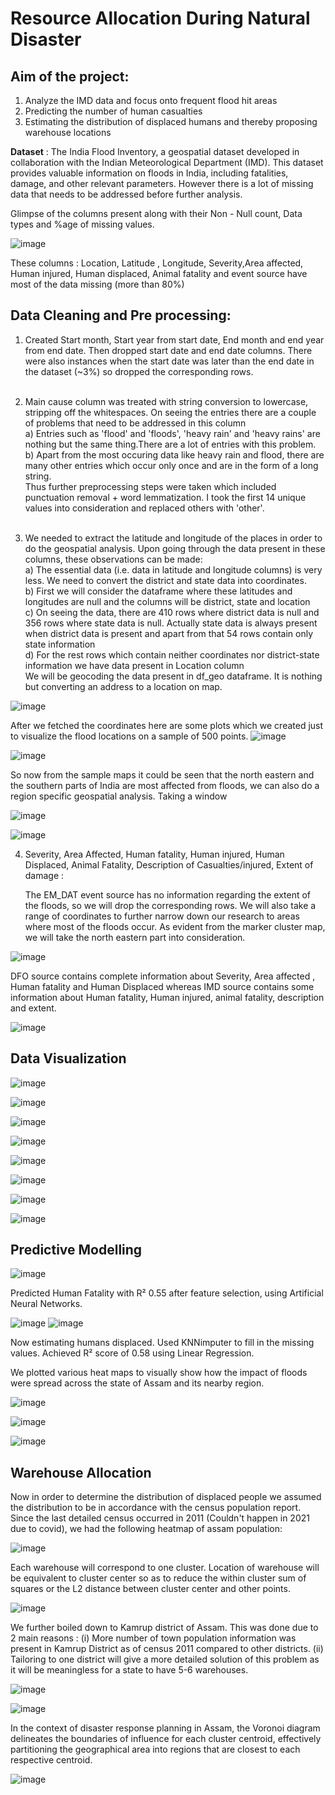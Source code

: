 # Resource Allocation During Natural Disaster

## Aim of the project:
1) Analyze the IMD data and focus onto frequent flood hit areas
2) Predicting the number of human casualties 
3) Estimating the distribution of displaced humans and thereby proposing warehouse locations

**Dataset** : The India Flood Inventory, a geospatial dataset developed in collaboration with the Indian Meteorological Department (IMD). This dataset provides valuable information on floods in India, including fatalities, damage, and other relevant parameters. However there is a lot of missing data that needs to be addressed before further analysis.

Glimpse of the columns present along with their Non - Null count, Data types and %age of missing values.

![image](https://github.com/user-attachments/assets/c8e6263d-4001-4c65-96db-ec5350ae7a6b)

These columns : Location, Latitude , Longitude, Severity,Area affected, Human injured, Human displaced, Animal fatality and event source have most of the data missing (more than 80%)

## Data Cleaning and Pre processing:

1) Created Start month, Start year from start date, End month and end year from end date. Then dropped start date and end date columns. There were also instances when the start date was later than the end date in the dataset (~3%) so dropped the corresponding rows.<br><br>

2) Main cause column was treated with string conversion to lowercase, stripping off the whitespaces. On seeing the entries there are a couple of problems that need to be addressed in this column<br>
   a) Entries such as 'flood' and 'floods', 'heavy rain' and 'heavy rains' are nothing but the same thing.There are a lot of entries with this problem.<br>
   b) Apart from the most occuring data like heavy rain and flood, there are many other entries which occur only once and are in the form of a long string.<br>
Thus further preprocessing steps were taken which included punctuation removal + word lemmatization.  I took the first 14 unique values into consideration and replaced others with 'other'.<br><br>

 3) We needed to extract the latitude and longitude of the places in order to do the geospatial analysis. Upon going through the data present in these columns, these observations can be made:<br>
    a) The essential data (i.e. data in latitude and longitude columns) is very less. We need to convert the district and state data into coordinates.<br>
    b) First we will consider the dataframe where these latitudes and longitudes are null and the columns will be district, state and location<br>
    c) On seeing the data, there are 410 rows where district data is null and 356 rows where state data is null. Actually state data is always present when district data is present and apart from that 54 rows contain only state information<br>
    d) For the rest rows which contain neither coordinates nor district-state information we have data present in Location column<br>
We will be geocoding the data present in df_geo dataframe. It is nothing but converting an address to a location on map.

![image](https://github.com/user-attachments/assets/39fb627e-7be6-4e90-b8d2-c33316a282f7)

After we fetched the coordinates here are some plots which we created just to visualize the flood locations on a sample of 500 points.
![image](https://github.com/user-attachments/assets/48132727-c0cc-4094-8493-df09ad6440c6)

![image](https://github.com/user-attachments/assets/d0e9dc33-8dad-49a7-a90b-c6974ca4ef72)

So now from the sample maps it could be seen that the north eastern and the southern parts of India are most affected from floods, we can also do a region specific geospatial analysis.
Taking a window 

![image](https://github.com/user-attachments/assets/85da1d1d-5048-4c68-811e-af997d28a6d8)


![image](https://github.com/user-attachments/assets/904b342a-0ea1-4b6f-a77a-f34f1674fb8a)

4) Severity, Area Affected, Human fatality, Human injured, Human Displaced, Animal Fatality, Description of Casualties/injured, Extent of damage :

	The EM_DAT event source has no information regarding the extent of the floods, so we will drop the corresponding rows. We will also take a range of coordinates to further narrow down our research to areas where most of the floods occur. As evident from the marker cluster map, we will take the north eastern part into consideration.


![image](https://github.com/user-attachments/assets/0061a4e8-a132-4c14-9d80-a356a4bf08c1)

DFO source contains complete information about Severity, Area affected , Human fatality and Human Displaced whereas IMD source contains some information about Human fatality, Human injured, animal fatality, description and extent.


![image](https://github.com/user-attachments/assets/5f27eafd-ac29-41a2-9973-8e35b70ed26e)

## Data Visualization


![image](https://github.com/user-attachments/assets/85e91608-522f-4b61-af9f-2c34f647684e)


![image](https://github.com/user-attachments/assets/6d4bb058-ea27-492b-8f41-d98f3a64032c)


![image](https://github.com/user-attachments/assets/648092a2-b325-4109-9275-8626aa07ff71)


![image](https://github.com/user-attachments/assets/045d11e8-c85f-4e15-803e-ad67e38204f4)


![image](https://github.com/user-attachments/assets/ccd044e1-4510-45a7-aa88-183bbc15c0ea)


![image](https://github.com/user-attachments/assets/d1051e0e-151a-4d46-bbda-f7418a62233e)


![image](https://github.com/user-attachments/assets/a26d8261-ca26-45ea-bdeb-34441f2e8fb8)


![image](https://github.com/user-attachments/assets/45136fea-1fe9-4491-84cc-4af9c60b55b2)

## Predictive Modelling


![image](https://github.com/user-attachments/assets/3518d961-6f7a-4462-b8ae-6678be9faa78)

Predicted Human Fatality with R² 0.55 after feature selection, using Artificial Neural Networks. 


![image](https://github.com/user-attachments/assets/07707cbf-570d-40a3-8b0f-39846aaf0838) ![image](https://github.com/user-attachments/assets/84001c88-ce3a-4be3-a06d-13f46dbdd475)

Now estimating humans displaced. Used KNNimputer to fill in the missing values. Achieved R² score of 0.58 using Linear Regression.<br>

We plotted various heat maps to visually show how the impact of floods were spread across the state of Assam and its nearby region.


![image](https://github.com/user-attachments/assets/f7a245ea-f6a2-4f58-9ed9-2695847638b0)


![image](https://github.com/user-attachments/assets/6da0f3fe-d303-4503-a1eb-70198625c654)


![image](https://github.com/user-attachments/assets/88fca873-9fcc-41dc-bfe4-3a96522c8f1d)

## Warehouse Allocation

Now in order to determine the distribution of displaced people we assumed the distribution to be in accordance with the census population report. Since the last detailed census occurred in 2011 (Couldn't happen in 2021 due to covid), we had the following heatmap of assam population: 


![image](https://github.com/user-attachments/assets/82117d2b-c55d-4e8e-ab32-9adbde5f2ba4)

Each warehouse will correspond to one cluster. Location of warehouse will be equivalent to cluster center so as to reduce the within cluster sum of squares or the L2 distance between cluster center and other points. 


![image](https://github.com/user-attachments/assets/e4547ca4-0599-4f32-a8d4-b95c2df607d5)

We further boiled down to Kamrup district of Assam. This was done due to 2 main reasons : (i) More number of town population information was present in Kamrup District as of census 2011 compared to other districts. (ii) Tailoring to one district will give a more detailed solution of this problem as it will be meaningless for a state to have 5-6 warehouses. 


![image](https://github.com/user-attachments/assets/5b51e4a5-efcc-42c2-b1b5-4fe4d91b938d)


![image](https://github.com/user-attachments/assets/b4d9e3da-b86b-48a5-be7a-7c457759c38a)

In the context of disaster response planning in Assam, the Voronoi diagram delineates the boundaries of influence for each cluster centroid, effectively partitioning the geographical area into regions that are closest to each respective centroid.

![image](https://github.com/user-attachments/assets/513871fc-101d-410f-ba03-e60dddc7df73)

